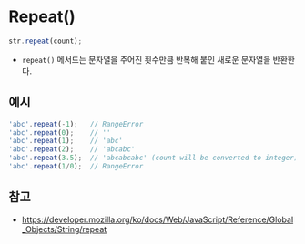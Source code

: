 # Repeat()
```Javascript
str.repeat(count);
```
+ ```repeat()``` 메서드는 문자열을 주어진 횟수만큼 반복해 붙인 새로운 문자열을 반환한다. 

## 예시
```Javascript
'abc'.repeat(-1);   // RangeError
'abc'.repeat(0);    // ''
'abc'.repeat(1);    // 'abc'
'abc'.repeat(2);    // 'abcabc'
'abc'.repeat(3.5);  // 'abcabcabc' (count will be converted to integer)
'abc'.repeat(1/0);  // RangeError
```

## 참고
- https://developer.mozilla.org/ko/docs/Web/JavaScript/Reference/Global_Objects/String/repeat
